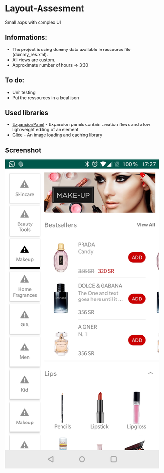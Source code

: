 # Layout-Assesment
Small apps with complex UI

## Informations:

* The project is using dummy data available in ressource file (dummy_res.xml).
* All views are custom.
* Approximate number of hours => 3:30


## To do:
* Unit testing
* Put the ressources in a local json


## Used libraries
* [ExpansionPanel](https://github.com/florent37/ExpansionPanel) - Expansion panels contain creation flows and allow lightweight editing of an element
* [Glide](https://github.com/bumptech/glide) - An image loading and caching library


## Screenshot
![Alt text](ui/Screenshot_20181021-172707.jpg?raw=true "Screenshot")

